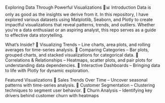 Exploring Data Through Powerful Visualizations 🎨📊
Introduction
Data is only as good as the insights we derive from it. In this repository, I have explored various datasets using Matplotlib, Seaborn, and Plotly to create impactful visualizations that reveal patterns, trends, and outliers. Whether you're a data enthusiast or an aspiring analyst, this repo serves as a guide to effective data storytelling.

What’s Inside?
🔹 Visualizing Trends – Line charts, area plots, and rolling averages for time-series analysis.
🔹 Comparing Categories – Bar plots, grouped charts, and stacked visualizations for categorical data.
🔹 Correlations & Relationships – Heatmaps, scatter plots, and pair plots for understanding data dependencies.
🔹 Interactive Dashboards – Bringing data to life with Plotly for dynamic exploration.

Featured Visualizations
📌 Sales Trends Over Time – Uncover seasonal patterns with time-series analysis.
📌 Customer Segmentation – Clustering techniques to segment user behavior.
📌 Churn Analysis – Identifying key drivers behind customer churn with heatmaps
